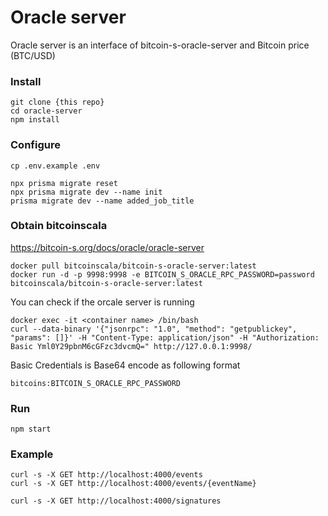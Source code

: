# Oracle server
Oracle server is an interface of bitcoin-s-oracle-server and Bitcoin price (BTC/USD)

### Install
```
git clone {this repo}
cd oracle-server
npm install
```
### Configure

```
cp .env.example .env
```

```
npx prisma migrate reset
npx prisma migrate dev --name init
prisma migrate dev --name added_job_title
```

### Obtain bitcoinscala
https://bitcoin-s.org/docs/oracle/oracle-server
```
docker pull bitcoinscala/bitcoin-s-oracle-server:latest
docker run -d -p 9998:9998 -e BITCOIN_S_ORACLE_RPC_PASSWORD=password bitcoinscala/bitcoin-s-oracle-server:latest
```

You can check if the orcale server is running
```
docker exec -it <container name> /bin/bash
curl --data-binary '{"jsonrpc": "1.0", "method": "getpublickey", "params": []}' -H "Content-Type: application/json" -H "Authorization: Basic Yml0Y29pbnM6cGFzc3dvcmQ=" http://127.0.0.1:9998/
```
Basic Credentials is Base64 encode as following format
```
bitcoins:BITCOIN_S_ORACLE_RPC_PASSWORD
```

### Run
```
npm start
```

### Example
```
curl -s -X GET http://localhost:4000/events
curl -s -X GET http://localhost:4000/events/{eventName}
```

```
curl -s -X GET http://localhost:4000/signatures
```
